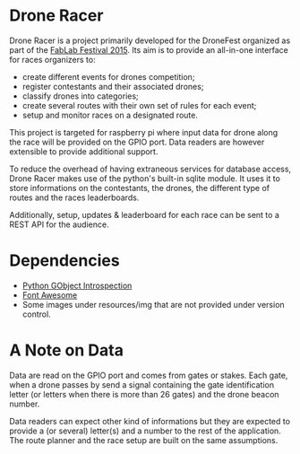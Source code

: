 Drone Racer
===========

Drone Racer is a project primarily developed for the DroneFest organized as part
of the [FabLab Festival 2015](http://fablabfestival.fr/). Its aim is to provide
an all-in-one interface for races organizers to:
 * create different events for drones competition;
 * register contestants and their associated drones;
 * classify drones into categories;
 * create several routes with their own set of rules for each event;
 * setup and monitor races on a designated route.

This project is targeted for raspberry pi where input data for drone along the
race will be provided on the GPIO port. Data readers are however extensible to
provide additional support.

To reduce the overhead of having extraneous services for database access, Drone
Racer makes use of the python's built-in sqlite module. It uses it to store
informations on the contestants, the drones, the different type of routes and
the races leaderboards.

Additionally, setup, updates & leaderboard for each race can be sent to a REST
API for the audience.


Dependencies
============

 * [Python GObject Introspection](https://wiki.gnome.org/Projects/PyGObject)
 * [Font Awesome](http://fortawesome.github.io/Font-Awesome/)
 * Some images under resources/img that are not provided under version control.


A Note on Data
==============

Data are read on the GPIO port and comes from gates or stakes. Each gate, when
a drone passes by send a signal containing the gate identification letter (or
letters when there is more than 26 gates) and the drone beacon number.

Data readers can expect other kind of informations but they are expected to
provide a (or several) letter(s) and a number to the rest of the application.
The route planner and the race setup are built on the same assumptions.

